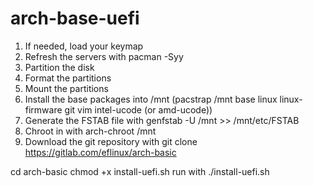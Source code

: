 # arch-base-uefi
1. If needed, load your keymap
1. Refresh the servers with pacman -Syy
1. Partition the disk
1. Format the partitions
1. Mount the partitions
1. Install the base packages into /mnt (pacstrap /mnt base linux linux-firmware git vim intel-ucode (or amd-ucode))
1. Generate the FSTAB file with genfstab -U /mnt >> /mnt/etc/FSTAB
1. Chroot in with arch-chroot /mnt
1. Download the git repository with git clone https://gitlab.com/eflinux/arch-basic

cd arch-basic
chmod +x install-uefi.sh
run with ./install-uefi.sh
